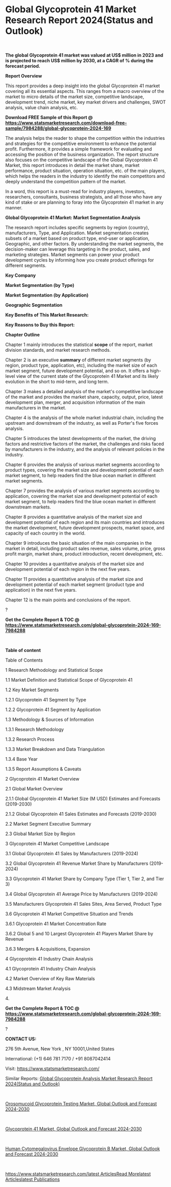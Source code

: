 <h1>Global Glycoprotein 41 Market Research Report 2024(Status and Outlook)</h1><br/><p><strong>The global Glycoprotein 41 market was valued at US$ million in 2023 and is projected to reach US$ million by 2030, at a <strong>CAGR</strong> of % during the forecast period.</strong></p>
 
 
 
 <p><strong>Report Overview</strong></p>
 
 
 
 <p>This report provides a deep insight into the global Glycoprotein 41 market covering all its essential aspects. This ranges from a macro overview of the market to micro details of the market size, competitive landscape, development trend, niche market, key market drivers and challenges, SWOT analysis, value chain analysis, etc.</p>
 
 
 
 <p><strong>Download FREE Sample of this Report @ <a href="https://www.statsmarketresearch.com/download-free-sample/7984288/global-glycoprotein-2024-169">https://www.statsmarketresearch.com/download-free-sample/7984288/global-glycoprotein-2024-169</a></strong></p>
 
 
 
 <p>The analysis helps the reader to shape the competition within the industries and strategies for the competitive environment to enhance the potential profit. Furthermore, it provides a simple framework for evaluating and accessing the position of the business organization. The report structure also focuses on the competitive landscape of the Global Glycoprotein 41 Market, this report introduces in detail the market share, market performance, product situation, operation situation, etc. of the main players, which helps the readers in the industry to identify the main competitors and deeply understand the competition pattern of the market.</p>
 
 
 
 <p>In a word, this report is a must-read for industry players, investors, researchers, consultants, business strategists, and all those who have any kind of stake or are planning to foray into the Glycoprotein 41 market in any manner.</p>
 
 
 
 <p><strong>Global Glycoprotein 41 Market: Market Segmentation Analysis</strong></p>
 
 
 
 <p>The research report includes specific segments by region (country), manufacturers, Type, and Application. Market segmentation creates subsets of a market based on product type, end-user or application, Geographic, and other factors. By understanding the market segments, the decision-maker can leverage this targeting in the product, sales, and marketing strategies. Market segments can power your product development cycles by informing how you create product offerings for different segments.</p>
 
 
 
 <p><strong>Key Company</strong></p>
 
 
 
 <p><strong>Market Segmentation (by Type)</strong></p>
 
 
 
 <p><strong>Market Segmentation (<strong>by Application</strong>)</strong></p>
 
 
 
 <p><strong>Geographic Segmentation</strong></p>
 
 
 
 <p><strong>Key Benefits of This Market Research:</strong></p>
 
 
 
 <p><strong>Key <strong>Reasons to Buy</strong> this Report:</strong></p>
 
 
 
 <p><strong>Chapter Outline</strong></p>
 
 
 
 <p>Chapter 1 mainly introduces the statistical <strong>scope</strong> of the report, market division standards, and market research methods.</p>
 
 
 
 <p>Chapter 2 is an executive <strong>summary</strong> of different market segments (by region, product type, application, etc), including the market size of each market segment, future development potential, and so on. It offers a high-level view of the current state of the Glycoprotein 41 Market and its likely evolution in the short to mid-term, and long term.</p>
 
 
 
 <p>Chapter 3 makes a detailed analysis of the market&#39;s competitive landscape of the market and provides the market share, capacity, output, price, latest development plan, merger, and acquisition information of the main manufacturers in the market.</p>
 
 
 
 <p>Chapter 4 is the analysis of the whole market industrial chain, including the upstream and downstream of the industry, as well as Porter&#39;s five forces analysis.</p>
 
 
 
 <p>Chapter 5 introduces the latest developments of the market, the driving factors and restrictive factors of the market, the challenges and risks faced by manufacturers in the industry, and the analysis of relevant policies in the industry.</p>
 
 
 
 <p>Chapter 6 provides the analysis of various market segments according to product types, covering the market size and development potential of each market segment, to help readers find the blue ocean market in different market segments.</p>
 
 
 
 <p>Chapter 7 provides the analysis of various market segments according to application, covering the market size and development potential of each market segment, to help readers find the blue ocean market in different downstream markets.</p>
 
 
 
 <p>Chapter 8 provides a quantitative analysis of the market size and development potential of each region and its main countries and introduces the market development, future development prospects, market space, and capacity of each country in the world.</p>
 
 
 
 <p>Chapter 9 introduces the basic situation of the main companies in the market in detail, including product sales revenue, sales volume, price, gross profit margin, market share, product introduction, recent development, etc.</p>
 
 
 
 <p>Chapter 10 provides a quantitative analysis of the market size and development potential of each region in the next five years.</p>
 
 
 
 <p>Chapter 11 provides a quantitative analysis of the market size and development potential of each market segment (product type and application) in the next five years.</p>
 
 
 
 <p>Chapter 12 is the main points and conclusions of the report.</p>
 
 
 
 <p>? </p>
 
 
 
 <div><b>Get the Complete Report & TOC @ <a href="https://www.statsmarketresearch.com/global-glycoprotein-2024-169-7984288">https://www.statsmarketresearch.com/global-glycoprotein-2024-169-7984288</a></b></div>
 
 
 
 <p><br />
 
 <b>Table of content</b></p>
 
 
 
 <p>Table of Contents<br />
 
 1 Research Methodology and Statistical Scope<br />
 
 1.1 Market Definition and Statistical Scope of Glycoprotein 41<br />
 
 1.2 Key Market Segments<br />
 
 1.2.1 Glycoprotein 41 Segment by Type<br />
 
 1.2.2 Glycoprotein 41 Segment by Application<br />
 
 1.3 Methodology & Sources of Information<br />
 
 1.3.1 Research Methodology<br />
 
 1.3.2 Research Process<br />
 
 1.3.3 Market Breakdown and Data Triangulation<br />
 
 1.3.4 Base Year<br />
 
 1.3.5 Report Assumptions & Caveats<br />
 
 2 Glycoprotein 41 Market Overview<br />
 
 2.1 Global Market Overview<br />
 
 2.1.1 Global Glycoprotein 41 Market Size (M USD) Estimates and Forecasts (2019-2030)<br />
 
 2.1.2 Global Glycoprotein 41 Sales Estimates and Forecasts (2019-2030)<br />
 
 2.2 Market Segment Executive Summary<br />
 
 2.3 Global Market Size by Region<br />
 
 3 Glycoprotein 41 Market Competitive Landscape<br />
 
 3.1 Global Glycoprotein 41 Sales by Manufacturers (2019-2024)<br />
 
 3.2 Global Glycoprotein 41 Revenue Market Share by Manufacturers (2019-2024)<br />
 
 3.3 Glycoprotein 41 Market Share by Company Type (Tier 1, Tier 2, and Tier 3)<br />
 
 3.4 Global Glycoprotein 41 Average Price by Manufacturers (2019-2024)<br />
 
 3.5 Manufacturers Glycoprotein 41 Sales Sites, Area Served, Product Type<br />
 
 3.6 Glycoprotein 41 Market Competitive Situation and Trends<br />
 
 3.6.1 Glycoprotein 41 Market Concentration Rate<br />
 
 3.6.2 Global 5 and 10 Largest Glycoprotein 41 Players Market Share by Revenue<br />
 
 3.6.3 Mergers & Acquisitions, Expansion<br />
 
 4 Glycoprotein 41 Industry Chain Analysis<br />
 
 4.1 Glycoprotein 41 Industry Chain Analysis<br />
 
 4.2 Market Overview of Key Raw Materials<br />
 
 4.3 Midstream Market Analysis<br />
 
 4.</p>
 
 
 
 <div><b>Get the Complete Report & TOC @ <a href="https://www.statsmarketresearch.com/global-glycoprotein-2024-169-7984288">https://www.statsmarketresearch.com/global-glycoprotein-2024-169-7984288</a></b></div>
 
 
 
 <p>? </p>
 
 
 
 <p><b>CONTACT US:</b><br />
 
 276 5th Avenue, New York , NY 10001,United States<br />
 
 International: (+1) 646 781 7170 / +91 8087042414<br />
 
 Visit: <a href="https://www.statsmarketresearch.com/">https://www.statsmarketresearch.com/</a><br />
 
 Similar Reports: <a href="https://www.statsmarketresearch.com/global-glycoprotein-2024-169-7984288">Global Glycoprotein Analysis Market Research Report 2024(Status and Outlook)</a><br />
 
 <br />
 
 <a href="https://www.statsmarketresearch.com/global-glycoprotein-2024-169-7984288">Orosomucoid Glycoprotein Testing Market, Global Outlook and Forecast 2024-2030</a><br />
 
 <br />
 
 <a href="https://www.statsmarketresearch.com/global-glycoprotein-2024-169-7984288">Glycoprotein 41 Market, Global Outlook and Forecast 2024-2030</a><br />
 
 <br />
 
 <a href="https://www.statsmarketresearch.com/global-glycoprotein-2024-169-7984288">Human Cytomegalovirus Envelope Glycoprotein B Market, Global Outlook and Forecast 2024-2030</a><br />
 
 <br />
 
 <a href="https://gyeongbokgung.com">https://www.statsmarketresearch.com/</a><a href="https://hallyeomaritime.com">latest Articles</a><a href="https://jingwansa.com">Read More</a><a href="https://nguoiviet.jp/">latest Articles</a><a href="https://www.intelmarketresearch.com/">latest Publications</a></p>